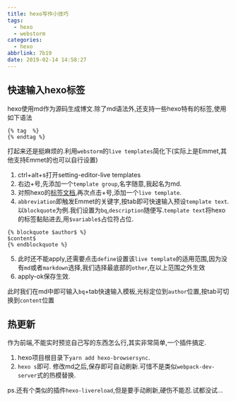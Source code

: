 ```yaml
---
title: hexo写作小技巧
tags:
  - hexo
  - webstorm
categories:
  - hexo
abbrlink: 7b19
date: 2019-02-14 14:58:27
---
```


## 快速输入hexo标签
hexo使用md作为源码生成博文.除了md语法外,还支持一些hexo特有的标签,使用如下语法
```
{% tag  %}
{% endtag %}
```
打起来还是挺麻烦的.利用`webstorm`的`live templates`简化下(实际上是Emmet,其他支持Emmet的也可以自行设置)
1. ctrl+alt+s打开setting-editor-live templates
2. 右边+号,先添加一个`template group`,名字随意,我起名为md.
3. 对照hexo的[标签文档](https://hexo.io/zh-cn/docs/tag-plugins.html),再次点击+号,添加一个`live template`.
4. `abbreviation`即触发Emmet的关键字,按tab即可快速输入预设`template text`.以`blockquote`为例.我们设置为`bq`,`description`随便写.`template text`将hexo的标签黏贴进去,用`$variable$`占位符占位.
```
{% blockquote $author$ %}
$content$
{% endblockquote %}
```
5. 此时还不能apply,还需要点击`define`设置该`live template`的适用范围,因为没有`md`或者`markdown`选择,我们选择最底部的`other`,在以上范围之外生效
6. apply-ok保存生效.

此时我们在md中即可输入`bq`+tab快速输入模板,光标定位到`author`位置,按tab可切换到`content`位置

## 热更新
作为前端,不能实时预览自己写的东西怎么行,其实非常简单,一个插件搞定.
1. hexo项目根目录下`yarn add hexo-browsersync`.
2. `hexo s`即可.
修改md之后,保存即可自动刷新.可惜不是类似`webpack-dev-server`式的热模替换.

ps.还有个类似的插件`hexo-livereload`,但是要手动刷新,硬伤不能忍.试都没试...
